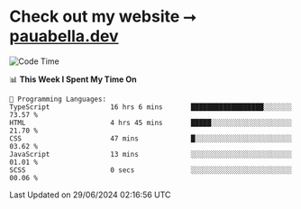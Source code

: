 # Check out my website ⭢ [pauabella.dev](https://pauabella.dev)

<!--START_SECTION:waka-->
![Code Time](http://img.shields.io/badge/Code%20Time-3%2C511%20hrs%2050%20mins-blue)

📊 **This Week I Spent My Time On** 

```text
💬 Programming Languages: 
TypeScript               16 hrs 6 mins       ██████████████████░░░░░░░   73.57 % 
HTML                     4 hrs 45 mins       █████░░░░░░░░░░░░░░░░░░░░   21.70 % 
CSS                      47 mins             █░░░░░░░░░░░░░░░░░░░░░░░░   03.62 % 
JavaScript               13 mins             ░░░░░░░░░░░░░░░░░░░░░░░░░   01.01 % 
SCSS                     0 secs              ░░░░░░░░░░░░░░░░░░░░░░░░░   00.06 % 
```


 Last Updated on 29/06/2024 02:16:56 UTC
<!--END_SECTION:waka-->
